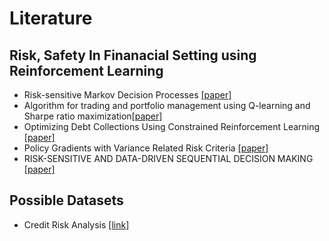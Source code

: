 # Literature

## Risk, Safety In Finanacial Setting using Reinforcement Learning
- Risk-sensitive Markov Decision Processes [[paper]](https://depositonce.tu-berlin.de/bitstream/11303/4889/1/shen_yun.pdf)
- Algorithm for trading and portfolio management using Q-learning and Sharpe ratio maximization[[paper]](https://pdfs.semanticscholar.org/dce6/ee62dad73fce9a4788c3f737204e32eab44c.pdf)
- Optimizing Debt Collections Using Constrained Reinforcement Learning [[paper]](http://www.cs.wayne.edu/~reddy/Papers/KDD10.pdf)
- Policy Gradients with Variance Related Risk Criteria [[paper]](https://icml.cc/2012/papers/489.pdf)
- RISK-SENSITIVE AND DATA-DRIVEN SEQUENTIAL DECISION MAKING [[paper]](https://asl.stanford.edu/wp-content/papercite-data/pdf/Chow.PhD17.pdf)

## Possible Datasets
- Credit Risk Analysis [[link]](http://www.creditriskanalytics.net/datasets-private.html)
